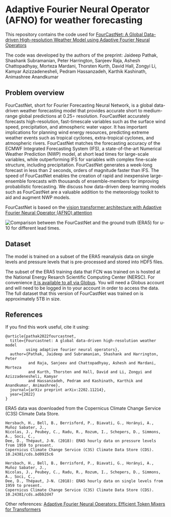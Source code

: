 # Adaptive Fourier Neural Operator (AFNO) for weather forecasting

This repository contains the code used for [FourCastNet: A Global Data-driven
High-resolution Weather Model using Adaptive Fourier Neural
Operators](https://arxiv.org/abs/2202.11214)

The code was developed by the authors of the preprint:
Jaideep Pathak, Shashank Subramanian, Peter Harrington, Sanjeev Raja,
Ashesh Chattopadhyay, Morteza Mardani, Thorsten Kurth, David Hall, Zongyi Li,
Kamyar Azizzadenesheli, Pedram Hassanzadeh, Karthik Kashinath, Animashree Anandkumar

## Problem overview

FourCastNet, short for Fourier Forecasting Neural Network, is a global data-driven
weather forecasting model that provides accurate short to medium-range global
predictions at 0.25∘ resolution. FourCastNet accurately forecasts high-resolution,
fast-timescale variables such as the surface wind speed, precipitation, and atmospheric
water vapor. It has important implications for planning wind energy resources,
predicting extreme weather events such as tropical cyclones, extra-tropical cyclones,
and atmospheric rivers. FourCastNet matches the forecasting accuracy of the ECMWF
Integrated Forecasting System (IFS), a state-of-the-art Numerical Weather Prediction
(NWP) model, at short lead times for large-scale variables, while outperforming IFS
for variables with complex fine-scale structure, including precipitation. FourCastNet
generates a week-long forecast in less than 2 seconds, orders of magnitude faster than
IFS. The speed of FourCastNet enables the creation of rapid and inexpensive
large-ensemble forecasts with thousands of ensemble-members for improving probabilistic
forecasting. We discuss how data-driven deep learning models such as FourCastNet are a
valuable addition to the meteorology toolkit to aid and augment NWP models.

FourCastNet is based on the [vision transformer architecture with Adaptive Fourier
Neural Operator (AFNO) attention](https://openreview.net/pdf?id=EXHG-A3jlM)

![Comparison between the FourCastNet and the ground truth (ERA5) for $u-10$ for
different lead times.](../../../docs/img/FourCastNet.gif)

## Dataset

The model is trained on a subset of the ERA5 reanalysis data on single levels and
pressure levels that is pre-processed and stored into HDF5 files.

The subset of the ERA5 training data that FCN was trained on is hosted at the
National Energy Resarch Scientific Computing Center (NERSC). For convenience
[it is available to all via Globus](https://app.globus.org/file-manager?origin_id=945b3c9e-0f8c-11ed-8daf-9f359c660fbd&origin_path=%2F~%2Fdata%2F).
You will need a Globus account and will need to be logged in to your account in order
to access the data. The full dataset that this version of FourCastNet was trained on is
approximately 5TB in size.

## References

If you find this work useful, cite it using:

```text
@article{pathak2022fourcastnet,
  title={Fourcastnet: A global data-driven high-resolution weather model 
         using adaptive fourier neural operators},
  author={Pathak, Jaideep and Subramanian, Shashank and Harrington, Peter 
          and Raja, Sanjeev and Chattopadhyay, Ashesh and Mardani, Morteza 
          and Kurth, Thorsten and Hall, David and Li, Zongyi and Azizzadenesheli, Kamyar
          and Hassanzadeh, Pedram and Kashinath, Karthik and Anandkumar, Animashree},
  journal={arXiv preprint arXiv:2202.11214},
  year={2022}
}
```

ERA5 data was downloaded from the Copernicus Climate Change Service (C3S)
Climate Data Store.

```text
Hersbach, H., Bell, B., Berrisford, P., Biavati, G., Horányi, A., Muñoz Sabater, J.,
Nicolas, J., Peubey, C., Radu, R., Rozum, I., Schepers, D., Simmons, A., Soci, C., 
Dee, D., Thépaut, J-N. (2018): ERA5 hourly data on pressure levels from 1959 to present.
Copernicus Climate Change Service (C3S) Climate Data Store (CDS). 10.24381/cds.bd0915c6

Hersbach, H., Bell, B., Berrisford, P., Biavati, G., Horányi, A., Muñoz Sabater, J.,
Nicolas, J., Peubey, C., Radu, R., Rozum, I., Schepers, D., Simmons, A., Soci, C.,
Dee, D., Thépaut, J-N. (2018): ERA5 hourly data on single levels from 1959 to present.
Copernicus Climate Change Service (C3S) Climate Data Store (CDS). 10.24381/cds.adbb2d47
```

Other references:
[Adaptive Fourier Neural Operators:
Efficient Token Mixers for Transformers](https://openreview.net/pdf?id=EXHG-A3jlM)
